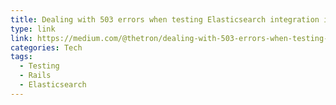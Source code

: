 ```yaml
---
title: Dealing with 503 errors when testing Elasticsearch integration in Rails
type: link
link: https://medium.com/@thetron/dealing-with-503-errors-when-testing-elasticsearch-integration-in-rails-ec7a5f828274#.624q4p23m
categories: Tech
tags:
  - Testing
  - Rails
  - Elasticsearch
---
```


